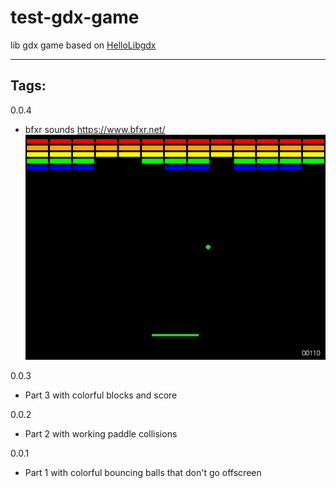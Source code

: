 # test-gdx-game
lib gdx game based on [HelloLibgdx](https://colourtann.github.io/HelloLibgdx/)

---
## Tags:
0.0.4
* bfxr sounds https://www.bfxr.net/
![alt text](screenshot-0.0.4.png)

0.0.3
* Part 3 with colorful blocks and score

0.0.2
* Part 2 with working paddle collisions

0.0.1
* Part 1 with colorful bouncing balls that don't go offscreen


